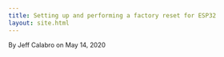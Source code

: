 ```yaml
---
title: Setting up and performing a factory reset for ESP32
layout: site.html
---
```


<span style="font-size:90%;">By Jeff Calabro on May 14, 2020</span>

